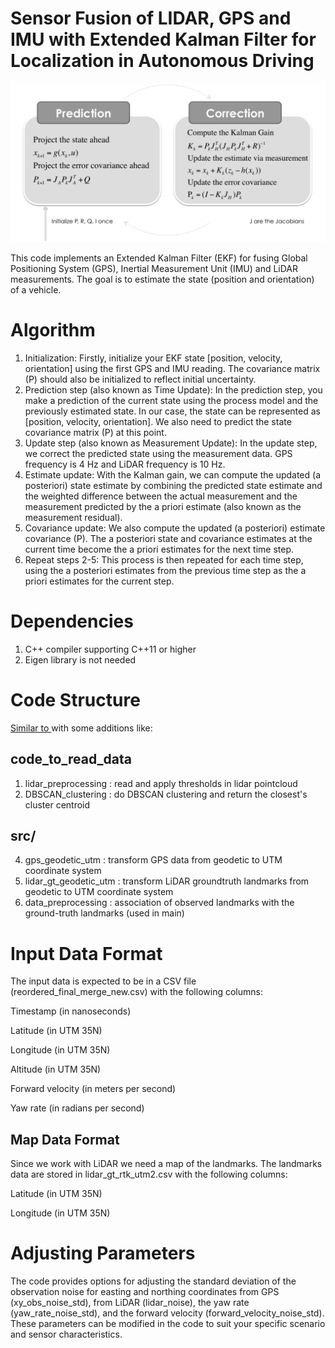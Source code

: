 # Sensor Fusion of LIDAR, GPS and IMU with Extended Kalman Filter for Localization in Autonomous Driving
![alt text](https://github.com/Janudis/EKF_GPS_IMU/blob/master/Extended-Kalman-Filter-Step.png)
   
This code implements an Extended Kalman Filter (EKF) for fusing Global Positioning System (GPS), Inertial Measurement Unit (IMU) and LiDAR measurements. The goal is to estimate the state (position and orientation) of a vehicle.

# Algorithm
1) Initialization: Firstly, initialize your EKF state [position, velocity, orientation] using the first GPS and IMU reading. The covariance matrix (P) should also be initialized to reflect initial uncertainty.
2) Prediction step (also known as Time Update): In the prediction step, you make a prediction of the current state using the process model and the previously estimated state. In our case, the state can be represented as [position, velocity, orientation]. We also need to predict the state covariance matrix (P) at this point.
3) Update step (also known as Measurement Update): In the update step, we correct the predicted state using the measurement data. GPS frequency is 4 Hz and LiDAR frequency is 10 Hz.
4) Estimate update: With the Kalman gain, we can compute the updated (a posteriori) state estimate by combining the predicted state estimate and the weighted difference between the actual measurement and the measurement predicted by the a priori estimate (also known as the measurement residual).  
5) Covariance update: We also compute the updated (a posteriori) estimate covariance (P). The a posteriori state and covariance estimates at the current time become the a priori estimates for the next time step.
6) Repeat steps 2-5: This process is then repeated for each time step, using the a posteriori estimates from the previous time step as the a priori estimates for the current step.  

# Dependencies
1) C++ compiler supporting C++11 or higher
2) Eigen library is not needed

# Code Structure
[Similar to ](https://github.com/Janudis/Extended-Kalman-Filter-GPS_IMU/tree/master) with some additions like:

## code_to_read_data
1) lidar_preprocessing : read and apply thresholds in lidar pointcloud
2) DBSCAN_clustering : do DBSCAN clustering and return the closest's cluster centroid

## src/   
4) gps_geodetic_utm : transform GPS data from geodetic to UTM coordinate system
5) lidar_gt_geodetic_utm : transform LiDAR groundtruth landmarks from geodetic to UTM coordinate system
6) data_preprocessing : association of observed landmarks with the ground-truth landmarks (used in main)

# Input Data Format
The input data is expected to be in a CSV file (reordered_final_merge_new.csv) with the following columns:

Timestamp (in nanoseconds)

Latitude (in UTM 35N)

Longitude (in UTM 35N)

Altitude (in UTM 35N)

Forward velocity (in meters per second)

Yaw rate (in radians per second)

## Map Data Format
Since we work with LiDAR we need a map of the landmarks. The landmarks data are stored in lidar_gt_rtk_utm2.csv with the following columns:

Latitude (in UTM 35N)

Longitude (in UTM 35N)

# Adjusting Parameters
The code provides options for adjusting the standard deviation of the observation noise for easting and northing coordinates from GPS (xy_obs_noise_std), from LiDAR (lidar_noise), the yaw rate (yaw_rate_noise_std), and the forward velocity (forward_velocity_noise_std). These parameters can be modified in the code to suit your specific scenario and sensor characteristics.
